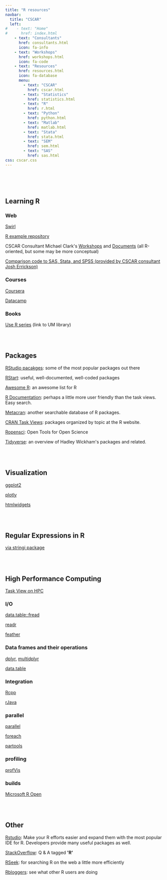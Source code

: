 ```yaml
---
title: "R resources"
navbar:
  title: "CSCAR"
  left:
#    - text: "Home"
#      href: index.html
    - text: "Consultants"
      href: consultants.html
      icon: fa-info
    - text: "Workshops"
      href: workshops.html
      icon: fa-code
    - text: "Resources"
      href: resources.html
      icon: fa-database
      menu: 
        - text: "CSCAR"
          href: cscar.html
        - text: "Statistics"
          href: statistics.html
        - text: "R"
          href: r.html
        - text: "Python"
          href: python.html
        - text: "Matlab"
          href: matlab.html
        - text: "Stata"
          href: stata.html
        - text: "SEM"
          href: sem.html
        - text: "SAS"
          href: sas.html
css: cscar.css
---
```

<br>
<br>
<br>



## Learning R

### Web

[Swirl](http://swirlstats.com/)

[R example repository](http://www.dwoll.de/rexrepos/)

CSCAR Consultant Michael Clark's [Workshops](https://m-clark.github.io/workshops) and [Documents](https://m-clark.github.io/documents) (all R-oriented, but some may be more conceptual)

[Comparison code to SAS, Stata, and SPSS (provided by CSCAR consultant Josh Errickson)](https://github.com/josherrickson/commoncode)

### Courses

[Coursera](https://www.coursera.org/courses?languages=en&query=r)

[Datacamp](https://www.datacamp.com/)


### Books

[Use R series](http://mirlyn.lib.umich.edu/Search/Home?lookfor=%22%20Use%20R!%22&type=series) (link to UM library) 

<br>
<br>

## Packages

[RStudio pacakges](https://www.rstudio.com/products/rpackages/): some of the most popular packages out there

[RStart](https://github.com/rstudio/RStartHere): useful, well-documented, well-coded packages

[Awesome R](https://awesome-r.com/): an awesome list for R

[R Documentation](http://www.rdocumentation.org/): perhaps a little more user friendly than the task views. Easy search.

[Metacran](https://www.r-pkg.org/): another searchable database of R packages.

[CRAN Task Views](https://cran.r-project.org/web/views/): packages organized by topic at the R website.

[Ropensci](https://ropensci.org/): Open Tools for Open Science

[Tidyverse](http://tidyverse.org/): an overview of Hadley Wickham's packages and related.

<br>
<br>

## Visualization

[ggplot2](http://ggplot2.tidyverse.org/index.html)

[plotly](https://plot.ly/python/r/)

[htmlwidgets](http://www.htmlwidgets.org/)

<br>
<br>

## Regular Expressions in R

[via stringi package](https://www.rdocumentation.org/packages/stringi/versions/1.1.1/topics/stringi-search-regex)

<br>
<br>

## High Performance Computing

[Task View on HPC](https://www.r-pkg.org/ctv/HighPerformanceComputing)


### I/O

[data.table::fread](https://www.r-pkg.org/pkg/data.table/)

[readr](https://www.r-pkg.org/pkg/readr/)

[feather](https://github.com/wesm/feather/tree/master/R)


### Data frames and their operations

[dplyr](https://www.r-pkg.org/pkg/dplyr/), [multidplyr](https://github.com/hadley/multidplyr)

[data.table](https://www.r-pkg.org/pkg/data.table/)


### Integration

[Rcpp](https://www.r-pkg.org/pkg/Rcpp/)

[rJava](https://www.r-pkg.org/pkg/rJava/)


### parallel

[parallel](https://www.r-pkg.org/pkg/data.table/)

[foreach](https://www.r-pkg.org/pkg/foreach)

[partools](https://www.r-pkg.org/pkg/partools/)


### profiling

[profVis](https://www.r-pkg.org/pkg/profvis/)

### builds

[Microsoft R Open](https://mran.revolutionanalytics.com/)

<br>
<br>

## Other

[Rstudio](https://www.rstudio.com/): Make your R efforts easier and expand them with the most popular IDE for R. Developers provide many useful packages as well.

[StackOverflow](http://stackoverflow.com/questions/tagged/r): Q & A tagged **'R'**

[RSeek](http://rseek.org/): for searching R on the web a little more efficiently

[Rbloggers](http://www.r-bloggers.com/): see what other R users are doing
